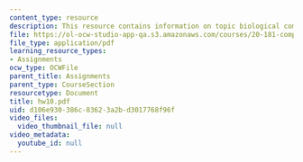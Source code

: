 ```yaml
---
content_type: resource
description: This resource contains information on topic biological computation.
file: https://ol-ocw-studio-app-qa.s3.amazonaws.com/courses/20-181-computation-for-biological-engineers-fall-2006/d106e930386c83623a2bd3017768f96f_hw10.pdf
file_type: application/pdf
learning_resource_types:
- Assignments
ocw_type: OCWFile
parent_title: Assignments
parent_type: CourseSection
resourcetype: Document
title: hw10.pdf
uid: d106e930-386c-8362-3a2b-d3017768f96f
video_files:
  video_thumbnail_file: null
video_metadata:
  youtube_id: null
---
```

